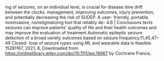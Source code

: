 ing of seizures, on an individual level, is crucial for disease time drift between the clocks.
management, improving outcomes, injury prevention, and
potentially decreasing the risk of SUDEP. A user- friendly,
portable, noninvasive, nonstigmatizing tool that reliably de- 4.6 | Conclusions
tects seizures can improve patients' quality of life and their
health outcomes and may improve the evaluation of treatment Automatic epileptic seizure detection of a broad variety
outcomes based on seizure frequency.11,45,47– 49 Closed- loop of seizure types using ML and wearable data is feasible.
15281167,
2021,
8,
Downloaded
from
https://onlinelibrary.wiley.com/doi/10.1111/epi.16967
by
Cochrane
France,